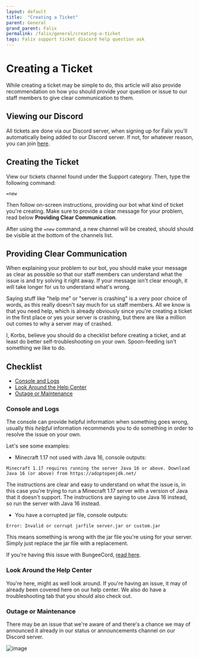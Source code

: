 ```yaml
---
layout: default
title:  "Creating a Ticket"
parent: General
grand_parent: Falix
permalink: /falix/general/creating-a-ticket
tags: Falix support ticket discord help question ask
---
```


# Creating a Ticket
While creating a ticket may be simple to do, this article will also provide recommendation on how you should provide your question or issue to our staff members to give clear communication to them.

## Viewing our Discord
All tickets are done via our Discord server, when signing up for Falix you'll automatically being added to our Discord server. If not, for whatever reason, you can join [here](https://discord.gg/falixnodes).

## Creating the Ticket
View our tickets channel found under the Support category. Then, type the following command:
```
=new
```

Then follow on-screen instructions, providing our bot what kind of ticket you're creating. Make sure to provide a clear message for your problem, read below **Providing Clear Communication**.

After using the `=new` command, a new channel will be created, should should be visible at the bottom of the channels list.

## Providing Clear Communication
When explaining your problem to our bot, you should make your message as clear as possible so that our staff members can understand what the issue is and try solving it right away. If your message isn't clear enough, it will take longer for us to understand what's wrong.

Saying stuff like "help me" or "server is crashing" is a very poor choice of words, as this really doesn't say much for us staff members. All we know is that you need help, which is already obviously since you're creating a ticket in the first place or yes your server is crashing, but there are like a million out comes to why a server may of crashed.

I, Korbs, believe you should do a checklist before creating a ticket, and at least do better self-troubleshooting on your own. Spoon-feeding isn't something we like to do.

## Checklist
 - [Console and Logs](https://help.falixnodes.net/falix/general/creating-a-ticket#console-and-logs)
 - [Look Around the Help Center](https://help.falixnodes.net/falix/general/creating-a-ticket#look-around-the-help-center)
 - [Outage or Maintenance](https://help.falixnodes.net/falix/general/creating-a-ticket#outage-or-maintenance)

### Console and Logs
The console can provide helpful information when something goes wrong, usually this *helpful* information recommends you to do something in order to resolve the issue on your own.

Let's see some examples:
 - Minecraft 1.17 not used with Java 16, console outputs:
 ```
 Minecraft 1.17 requires running the server Java 16 or above. Download Java 16 (or above) from https://adoptopenjdk.net/
 ```
 The instructions are clear and easy to understand on what the issue is, in this case you're trying to run a Minecraft 1.17 server with a version of Java that it doesn't support. The instructions are saying to use Java 16 instead, so run the server with Java 16 instead.

 - You have a corrupted jar file, console outputs:
 ```
 Error: Invalid or corrupt jarfile server.jar or custom.jar
 ```
 This means something is wrong with the jar file you're using for your server. Simply just replace the jar file with a replacement. 

 If you're having this issue with BungeeCord, [read here](#).

### Look Around the Help Center
You're here, might as well look around. If you're having an issue, it may of already been covered here on our help center. We also do have a troubleshooting tab that you should also check out.

### Outage or Maintenance
There may be an issue that we're aware of and there's a chance we may of announced it already in our status or announcements channel on our Discord server. 

![image](https://i.imgur.com/SHNbfbr.png)